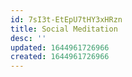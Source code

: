 ```yaml
---
id: 7sI3t-EtEpU7tHY3xHRzn
title: Social Meditation
desc: ''
updated: 1644961726966
created: 1644961726966
---
```



